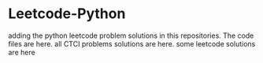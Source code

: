# Leetcode-Python
adding the python leetcode problem solutions in this repositories. 
The code files are here.
all CTCI problems solutions are here.
some leetcode solutions are here





















































































































































































